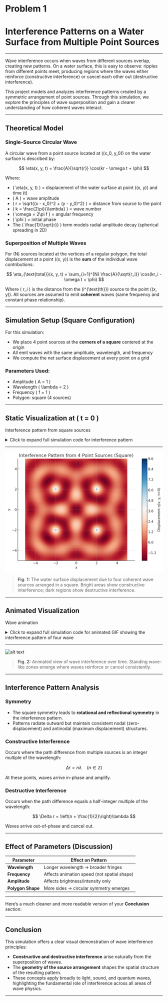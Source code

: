 # Problem 1
# Interference Patterns on a Water Surface from Multiple Point Sources

---

Wave interference occurs when waves from different sources overlap, creating new patterns. On a water surface, this is easy to observe: ripples from different points meet, producing regions where the waves either reinforce (constructive interference) or cancel each other out (destructive interference).

This project models and analyzes interference patterns created by a symmetric arrangement of point sources. Through this simulation, we explore the principles of wave superposition and gain a clearer understanding of how coherent waves interact.

---

## Theoretical Model

### Single-Source Circular Wave

A circular wave from a point source located at \((x_0, y_0)\) on the water surface is described by:

$$
\eta(x, y, t) = \frac{A}{\sqrt{r}} \cos(kr - \omega t + \phi)
$$

Where:

- \( \eta(x, y, t) \) = displacement of the water surface at point \((x, y)\) and time \(t\)  
- \( A \) = wave amplitude  
- \( r = \sqrt{(x - x_0)^2 + (y - y_0)^2} \) = distance from source to the point  
- \( k = \frac{2\pi}{\lambda} \) = wave number  
- \( \omega = 2\pi f \) = angular frequency  
- \( \phi \) = initial phase  
- The \( \frac{1}{\sqrt{r}} \) term models radial amplitude decay (spherical spreading in 2D)

###  Superposition of Multiple Waves

For \(N\) sources located at the vertices of a regular polygon, the total displacement at a point \((x, y)\) is the **sum** of the individual wave contributions:

$$
\eta_{\text{total}}(x, y, t) = \sum_{i=1}^{N} \frac{A}{\sqrt{r_i}} \cos(kr_i - \omega t + \phi)
$$

Where \( r_i \) is the distance from the \(i^{\text{th}}\) source to the point \((x, y)\). All sources are assumed to emit **coherent** waves (same frequency and constant phase relationship).

---

##  Simulation Setup (Square Configuration)

For this simulation:
- We place 4 point sources at the **corners of a square** centered at the origin
- All emit waves with the same amplitude, wavelength, and frequency
- We compute the net surface displacement at every point on a grid

###  Parameters Used:
- Amplitude \( A = 1 \)
- Wavelength \( \lambda = 2 \)
- Frequency \( f = 1 \)
- Polygon: square (4 sources)

---

##  Static Visualization at \( t = 0 \)

Interference pattern from square sources
<details>
<summary>Click to expand full simulation code for  interference pattern</summary>

<pre><code>
    # Re-run after kernel reset
import numpy as np
import matplotlib.pyplot as plt

# Wave parameters
A = 1            # Amplitude
wavelength = 2   # Wavelength (lambda)
frequency = 1    # Frequency (f)
phi = 0          # Initial phase
k = 2 * np.pi / wavelength
omega = 2 * np.pi * frequency

# Grid setup
grid_size = 300
x = np.linspace(-5, 5, grid_size)
y = np.linspace(-5, 5, grid_size)
X, Y = np.meshgrid(x, y)

# Square vertex positions (centered)
L = 4  # side length
vertices = [
    (-L/2, -L/2),
    (-L/2,  L/2),
    ( L/2,  L/2),
    ( L/2, -L/2)
]

# Superposition at a fixed time t = 0
t = 0
eta_total = np.zeros_like(X)
for (x0, y0) in vertices:
    R = np.sqrt((X - x0)**2 + (Y - y0)**2) + 1e-6  # Avoid division by zero
    eta = (A / np.sqrt(R)) * np.cos(k * R - omega * t + phi)
    eta_total += eta

# Plotting
plt.figure(figsize=(8, 6))
plt.contourf(X, Y, eta_total, levels=100, cmap='RdBu')
plt.colorbar(label='Displacement η(x, y, t=0)')
plt.title('Interference Pattern from 4 Point Sources (Square)')
plt.xlabel('x')
plt.ylabel('y')
plt.axis('equal')
plt.tight_layout()
plt.show()

</code></pre>

</details>

---
![alt text](<Interference Pattern From 4 Point Sources (Square).png>)


> **Fig. 1:** The water surface displacement due to four coherent wave sources arranged in a square. Bright areas show constructive interference; dark regions show destructive interference.

---

##  Animated Visualization

Wave animation

<details>
<summary>Click to expand full simulation code for animated GIF showing the interference pattern of four wave</summary>

<pre><code>
    import numpy as np
import matplotlib.pyplot as plt
import matplotlib.animation as animation

# --- Parameters ---
A = 1            # Amplitude
wavelength = 2   # Wavelength
frequency = 1    # Frequency
phi = 0          # Initial phase
k = 2 * np.pi / wavelength
omega = 2 * np.pi * frequency

# --- Grid setup ---
grid_size = 300
x = np.linspace(-5, 5, grid_size)
y = np.linspace(-5, 5, grid_size)
X, Y = np.meshgrid(x, y)

# --- Square vertices (sources) ---
L = 4  # Side length of square
vertices = [
    (-L/2, -L/2),
    (-L/2,  L/2),
    ( L/2,  L/2),
    ( L/2, -L/2)
]

# --- Set up the figure ---
fig, ax = plt.subplots(figsize=(8, 6))
cmap = plt.get_cmap('RdBu')

# Initial contour (dummy)
contour = ax.contourf(X, Y, np.zeros_like(X), levels=100, cmap=cmap)
cbar = plt.colorbar(contour, ax=ax)
cbar.set_label('Displacement η(x, y, t)')
ax.set_title('Wave Interference Pattern')
ax.set_xlabel('x')
ax.set_ylabel('y')
ax.set_aspect('equal')

# --- Update function for animation ---
def update(frame):
    t = frame * 0.1  # Time increment
    eta_total = np.zeros_like(X)
    
    for (x0, y0) in vertices:
        R = np.sqrt((X - x0)**2 + (Y - y0)**2) + 1e-6  # Small term to avoid divide-by-zero
        eta = (A / np.sqrt(R)) * np.cos(k * R - omega * t + phi)
        eta_total += eta
    
    ax.clear()
    contour = ax.contourf(X, Y, eta_total, levels=100, cmap=cmap)
    ax.set_title(f'Wave Interference at t = {t:.1f} s')
    ax.set_xlabel('x')
    ax.set_ylabel('y')
    ax.set_aspect('equal')
    return contour.collections

# --- Create animation ---
ani = animation.FuncAnimation(fig, update, frames=60, blit=False)

# --- Save as GIF ---
ani.save('square_wave_interference.gif', writer='pillow', fps=10)

plt.close(fig)


</code></pre>

</details>

---

![alt text](square_wave_interference.gif)

> **Fig. 2:** Animated view of wave interference over time. Standing wave-like zones emerge where waves reinforce or cancel consistently.

---

##  Interference Pattern Analysis

###  Symmetry

- The square symmetry leads to **rotational and reflectional symmetry** in the interference pattern.
- Patterns radiate outward but maintain consistent nodal (zero-displacement) and antinodal (maximum displacement) structures.

###  Constructive Interference

Occurs where the path difference from multiple sources is an integer multiple of the wavelength:

$$
\Delta r = n\lambda \quad (n \in \mathbb{Z})
$$

At these points, waves arrive in-phase and amplify.

###  Destructive Interference

Occurs when the path difference equals a half-integer multiple of the wavelength:

$$
\Delta r = \left(n + \frac{1}{2}\right)\lambda
$$

Waves arrive out-of-phase and cancel out.

---

##  Effect of Parameters (Discussion)

| Parameter       | Effect on Pattern                          |
|----------------|---------------------------------------------|
| **Wavelength**  | Longer wavelength → broader fringes        |
| **Frequency**   | Affects animation speed (not spatial shape)|
| **Amplitude**   | Affects brightness/intensity only          |
| **Polygon Shape** | More sides → circular symmetry emerges   |

---

Here’s a much cleaner and more readable version of your **Conclusion** section:

---

## Conclusion

This simulation offers a clear visual demonstration of wave interference principles:
- **Constructive and destructive interference** arise naturally from the superposition of waves.
- The **geometry of the source arrangement** shapes the spatial structure of the resulting pattern.
- These concepts apply broadly to light, sound, and quantum waves, highlighting the fundamental role of interference across all areas of wave physics.

---

